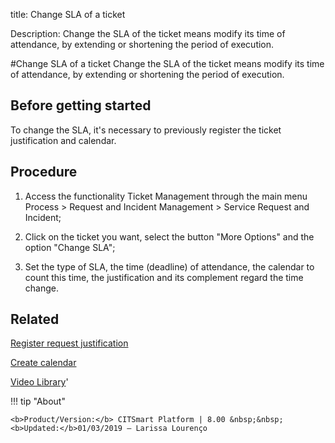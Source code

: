 title: Change SLA of a ticket

Description: Change the SLA of the ticket means modify its time of attendance, by extending or shortening the period of execution.

#Change SLA of a ticket
Change the SLA of the ticket means modify its time of attendance, by extending or shortening the period of execution.

Before getting started
--------------------------

To change the SLA, it's necessary to previously register the ticket
justification and calendar.

Procedure
-------------

1.  Access the functionality Ticket Management through the main menu Process \>
    Request and Incident Management \> Service Request and Incident;

2.  Click on the ticket you want, select the button "More Options" and the option "Change SLA";

3.  Set the type of SLA, the time (deadline) of attendance, the calendar to
    count this time, the justification and its complement regard the time
    change.

Related
-----------

[Register request justification](/en-us/citsmart-esp-8/processes/portfolio-and-catalog/configuration/register-request-justification.html)

[Create calendar](/en-us/citsmart-esp-8/platform-administration/time/create-calendar.html)

<i class='fa fa-youtube-play  fa-2x' style='color:#97ce17;vertical-align: middle;'> </i> [Video Library](https://www.youtube.com/playlist?list=PLB5qK2uzf2RNrJnhiXj3dbmgsm9-quhfz)'

!!! tip "About"

    <b>Product/Version:</b> CITSmart Platform | 8.00 &nbsp;&nbsp;
    <b>Updated:</b>01/03/2019 – Larissa Lourenço

